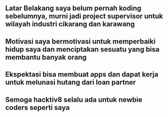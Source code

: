 [//]: # (Ceritakan sedikit tentang latar belakangmu seperti pendidikan terakhir atau pekerjaan sebelumnya)
## Latar Belakang saya belum pernah koding sebelumnya, murni jadi project supervisor untuk wilayah industri cikarang dan karawang

[//]: # (Motivasi apa yang mendorongmu untuk ikut program coding bootcamp di Hacktiv8?)
## Motivasi saya bermotivasi untuk memperbaiki hidup saya dan menciptakan sesuatu yang bisa membantu banyak orang

[//]: # (Beri tahu kami, apa yang ingin kamu dapatkan di Hacktiv8 dan apa yang ingin kamu capai setelah lulus dari sini?)
## Ekspektasi bisa membuat apps dan dapat kerja untuk melunasi hutang dari loan partner

[//]: # (Apakah ada hal lain yang ingin disampaikan? Bila ada, kamu bebas untuk menuliskannya)
## Semoga hacktiv8 selalu ada untuk newbie coders seperti saya
